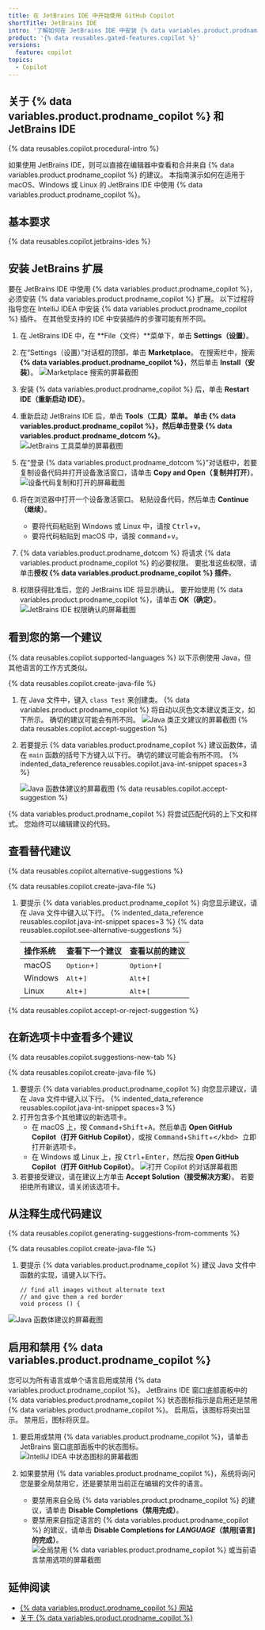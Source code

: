 ```yaml
---
title: 在 JetBrains IDE 中开始使用 GitHub Copilot
shortTitle: JetBrains IDE
intro: '了解如何在 JetBrains IDE 中安装 {% data variables.product.prodname_copilot %}，并在编写注释和代码时开始查看建议。'
product: '{% data reusables.gated-features.copilot %}'
versions:
  feature: copilot
topics:
  - Copilot
---
```


## 关于 {% data variables.product.prodname_copilot %} 和JetBrains IDE

{% data reusables.copilot.procedural-intro %}

如果使用 JetBrains IDE，则可以直接在编辑器中查看和合并来自 {% data variables.product.prodname_copilot %} 的建议。 本指南演示如何在适用于 macOS、Windows 或 Linux 的 JetBrains IDE 中使用 {% data variables.product.prodname_copilot %}。

## 基本要求

{% data reusables.copilot.jetbrains-ides %}

## 安装 JetBrains 扩展

要在 JetBrains IDE 中使用 {% data variables.product.prodname_copilot %}，必须安装 {% data variables.product.prodname_copilot %} 扩展。 以下过程将指导您在 IntelliJ IDEA 中安装 {% data variables.product.prodname_copilot %} 插件。 在其他受支持的 IDE 中安装插件的步骤可能有所不同。

1. 在 JetBrains IDE 中，在 **File（文件）**菜单下，单击 **Settings（设置）**。
1. 在“Settings（设置）”对话框的顶部，单击 **Marketplace**。 在搜索栏中，搜索 **{% data variables.product.prodname_copilot %}**，然后单击 **Install（安装）**。 ![Marketplace 搜索的屏幕截图](/assets/images/help/copilot/jetbrains-marketplace.png)
1. 安装 {% data variables.product.prodname_copilot %} 后，单击 **Restart IDE（重新启动 IDE）**。
1. 重新启动 JetBrains IDE 后，单击 **Tools（工具）**菜单。 单击 **{% data variables.product.prodname_copilot %}**，然后单击**登录 {% data variables.product.prodname_dotcom %}**。 ![JetBrains 工具菜单的屏幕截图](/assets/images/help/copilot/jetbrains-tools-menu.png)
1. 在“登录 {% data variables.product.prodname_dotcom %}”对话框中，若要复制设备代码并打开设备激活窗口，请单击 **Copy and Open（复制并打开）**。 ![设备代码复制和打开的屏幕截图](/assets/images/help/copilot/device-code-copy-and-open.png)
1. 将在浏览器中打开一个设备激活窗口。 粘贴设备代码，然后单击 **Continue（继续）**。

   - 要将代码粘贴到 Windows 或 Linux 中，请按 <kbd>Ctrl</kbd>+<kbd>v</kbd>。
   - 要将代码粘贴到 macOS 中，请按 <kbd>command</kbd>+<kbd>v</kbd>。
1. {% data variables.product.prodname_dotcom %} 将请求 {% data variables.product.prodname_copilot %} 的必要权限。 要批准这些权限，请单击**授权 {% data variables.product.prodname_copilot %} 插件**。
1. 权限获得批准后，您的 JetBrains IDE 将显示确认。 要开始使用 {% data variables.product.prodname_copilot %}，请单击 **OK（确定）**。 ![JetBrains IDE 权限确认的屏幕截图](/assets/images/help/copilot/jetbrains-ide-confirmation.png)


## 看到您的第一个建议

{% data reusables.copilot.supported-languages %} 以下示例使用 Java，但其他语言的工作方式类似。

{% data reusables.copilot.create-java-file %}
1. 在 Java 文件中，键入 `class Test` 来创建类。
   {% data variables.product.prodname_copilot %} 将自动以灰色文本建议类正文，如下所示。 确切的建议可能会有所不同。
   ![Java 类正文建议的屏幕截图](/assets/images/help/copilot/java-class-body-suggestion-jetbrains.png)
{% data reusables.copilot.accept-suggestion %}
1. 若要提示 {% data variables.product.prodname_copilot %} 建议函数体，请在 `main` 函数的括号下方键入以下行。 确切的建议可能会有所不同。
{% indented_data_reference reusables.copilot.java-int-snippet spaces=3 %}

   ![Java 函数体建议的屏幕截图](/assets/images/help/copilot/java-function-body-suggestion-jetbrains.png)
{% data reusables.copilot.accept-suggestion %}

{% data variables.product.prodname_copilot %} 将尝试匹配代码的上下文和样式。 您始终可以编辑建议的代码。

## 查看替代建议

{% data reusables.copilot.alternative-suggestions %}

{% data reusables.copilot.create-java-file %}
1. 要提示 {% data variables.product.prodname_copilot %} 向您显示建议，请在 Java 文件中键入以下行。
{% indented_data_reference reusables.copilot.java-int-snippet spaces=3 %}
{% data reusables.copilot.see-alternative-suggestions %}

   | 操作系统    | 查看下一个建议                        | 查看以前的建议                        |
   |:------- |:------------------------------ |:------------------------------ |
   | macOS   | <kbd>Option</kbd>+<kbd>]</kbd> | <kbd>Option</kbd>+<kbd>[</kbd> |
   | Windows | <kbd>Alt</kbd>+<kbd>]</kbd>    | <kbd>Alt</kbd>+<kbd>[</kbd>    |
   | Linux   | <kbd>Alt</kbd>+<kbd>]</kbd>    | <kbd>Alt</kbd>+<kbd>[</kbd>    |
{% data reusables.copilot.accept-or-reject-suggestion %}

## 在新选项卡中查看多个建议

{% data reusables.copilot.suggestions-new-tab %}

{% data reusables.copilot.create-java-file %}
1. 要提示 {% data variables.product.prodname_copilot %} 向您显示建议，请在 Java 文件中键入以下行。
{% indented_data_reference reusables.copilot.java-int-snippet spaces=3 %}
1. 打开包含多个其他建议的新选项卡。
    - 在 macOS 上，按 <kbd>Command</kbd>+<kbd>Shift</kbd>+<kbd>A</kbd>，然后单击 **Open GitHub Copilot（打开 GitHub Copilot）**，或按 <kbd>Command</kbd>+<kbd>Shift</kbd>+<kbd>\</kbd> 立即打开新选项卡。
    - 在 Windows 或 Linux 上，按 <kbd>Ctrl</kbd>+<kbd>Enter</kbd>，然后按 **Open GitHub Copilot（打开 GitHub Copilot）**。 ![打开 Copilot 的对话屏幕截图](/assets/images/help/copilot/open-copilot-tab-jetbrains.png)
1. 若要接受建议，请在建议上方单击 **Accept Solution（接受解决方案）**。 若要拒绝所有建议，请关闭该选项卡。

## 从注释生成代码建议

{% data reusables.copilot.generating-suggestions-from-comments %}

{% data reusables.copilot.create-java-file %}
1. 要提示 {% data variables.product.prodname_copilot %} 建议 Java 文件中函数的实现，请键入以下行。
    ```java{:copy}
    // find all images without alternate text
    // and give them a red border
    void process () {
    ```
  ![Java 函数体建议的屏幕截图](/assets/images/help/copilot/comment-suggestion-jetbrains.png)

## 启用和禁用 {% data variables.product.prodname_copilot %}

您可以为所有语言或单个语言启用或禁用 {% data variables.product.prodname_copilot %}。 JetBrains IDE 窗口底部面板中的 {% data variables.product.prodname_copilot %} 状态图标指示是启用还是禁用 {% data variables.product.prodname_copilot %}。 启用后，该图标将突出显示。 禁用后，图标将灰显。

1. 要启用或禁用 {% data variables.product.prodname_copilot %}，请单击 JetBrains 窗口底部面板中的状态图标。 ![IntelliJ IDEA 中状态图标的屏幕截图](/assets/images/help/copilot/status-icon-jetbrains.png)
2. 如果要禁用 {% data variables.product.prodname_copilot %}，系统将询问您是要全局禁用它，还是要禁用当前正在编辑的文件的语言。

   - 要禁用来自全局 {% data variables.product.prodname_copilot %} 的建议，请单击 **Disable Completions（禁用完成）**。
   - 要禁用来自指定语言的 {% data variables.product.prodname_copilot %} 的建议，请单击 **Disable Completions for _LANGUAGE_（禁用[语言]的完成）**。 ![全局禁用 {% data variables.product.prodname_copilot %} 或当前语言禁用选项的屏幕截图](/assets/images/help/copilot/disable-copilot-global-or-langugage-jetbrains.png)


## 延伸阅读

- [{% data variables.product.prodname_copilot %} 网站](https://copilot.github.com/)
- [关于 {% data variables.product.prodname_copilot %}](/copilot/overview-of-github-copilot/about-github-copilot#about-the-license-for-the-github-copilot-plugin-in-jetbrains-ides)
